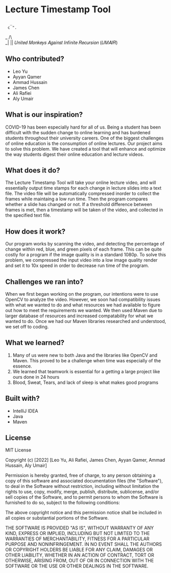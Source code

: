 # Lecture Timestamp Tool
      _    
     c ". 
\_   /\\  
  \_| ||  𝑈𝑛𝑖𝑡𝑒𝑑 𝑀𝑜𝑛𝑘𝑒𝑦𝑠 𝐴𝑔𝑎𝑖𝑛𝑠𝑡 𝐼𝑛𝑓𝑖𝑛𝑖𝑡𝑒 𝑅𝑒𝑐𝑢𝑟𝑠𝑖𝑜𝑛 (𝑈𝑀𝐴𝐼𝑅)


## Who contributed?
* Leo Yu
* Ayyan Qamer
* Ammad Hussain
* James Chen
* Ali Rafiei
* Aly Umair

## What is our inspiration?
COVID-19 has been especially hard for all of us. Being a student has been difficult with the sudden change to online learning and has burdened students throughout their university careers. One of the biggest challenges of online education is the consumption of online lectures. Our project aims to solve this problem. We have created a tool that will enhance and optimize the way students digest their online education and lecture videos. 

## What does it do?
The Lecture Timestamp Tool will take your online lecture video, and will essentially output time stamps for each change in lecture slides into a text file. The video file will be automatically compressed inorder to collect the frames while maintaing a low run time. Then the program compares whether a slide has changed or not. If a threshold difference between frames is met, then a timestamp will be taken of the video, and collected in the specified text file. 

## How does it work?
Our program works by scanning the video, and detecting the percentage of change within red, blue, and green pixels of each frame. This can be quite costly for a program if the image quality is in a standard 1080p. To solve this problem, we compressed the input video into a low image quality render and set it to 10x speed in order to decrease run time of the program.

## Challenges we ran into?
When we first began working on the program, our intentions were to use OpenCV to analyze the video. However, we soon had compatibility issues with what we wanted to do and what resources we had available to figure out how to meet the requirements we wanted. We then used Maven due to larger database of resources and increased compatability for what we wanted to do. Once we had our Maven libraries researched and understood, we set off to coding.

## What we learned?
1. Many of us were new to both Java and the libraries like OpenCV and Maven. This proved to be a challenge when time was especially of the essence. 
2. We learned that teamwork is essential for a getting a large project like ours done in 24 hours
3. Blood, Sweat, Tears, and lack of sleep is what makes good programs 

## Built with?
* IntelliJ IDEA
* Java
* Maven

## License
MIT License

Copyright (c) [2022] [Leo Yu, Ali Rafiei, James Chen, Ayyan Qamer, Ammad Hussain, Aly Umair]

Permission is hereby granted, free of charge, to any person obtaining a copy
of this software and associated documentation files (the "Software"), to deal
in the Software without restriction, including without limitation the rights
to use, copy, modify, merge, publish, distribute, sublicense, and/or sell
copies of the Software, and to permit persons to whom the Software is
furnished to do so, subject to the following conditions:

The above copyright notice and this permission notice shall be included in all
copies or substantial portions of the Software.

THE SOFTWARE IS PROVIDED "AS IS", WITHOUT WARRANTY OF ANY KIND, EXPRESS OR
IMPLIED, INCLUDING BUT NOT LIMITED TO THE WARRANTIES OF MERCHANTABILITY,
FITNESS FOR A PARTICULAR PURPOSE AND NONINFRINGEMENT. IN NO EVENT SHALL THE
AUTHORS OR COPYRIGHT HOLDERS BE LIABLE FOR ANY CLAIM, DAMAGES OR OTHER
LIABILITY, WHETHER IN AN ACTION OF CONTRACT, TORT OR OTHERWISE, ARISING FROM,
OUT OF OR IN CONNECTION WITH THE SOFTWARE OR THE USE OR OTHER DEALINGS IN THE
SOFTWARE.
